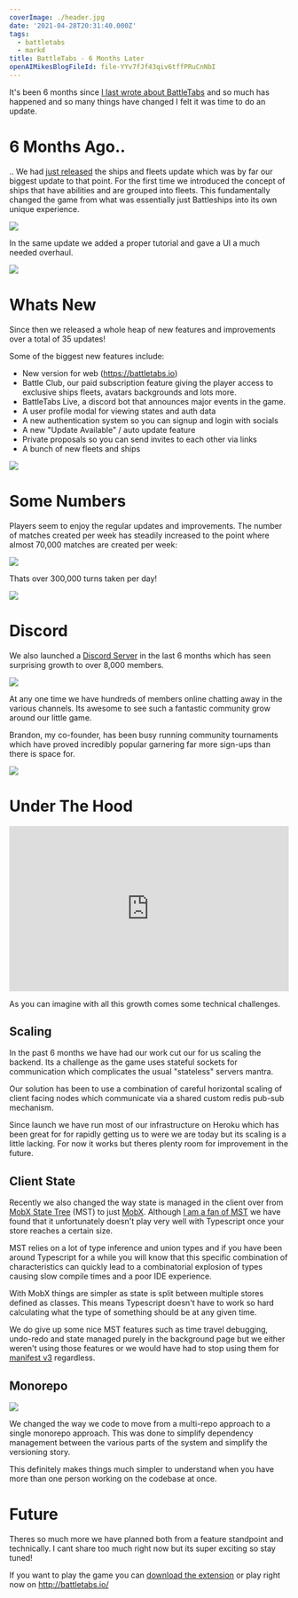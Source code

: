 ```yaml
---
coverImage: ./header.jpg
date: '2021-04-28T20:31:40.000Z'
tags:
  - battletabs
  - markd
title: BattleTabs - 6 Months Later
openAIMikesBlogFileId: file-YYv7fJf43qiv6tffPRuCnNbI
---
```


It's been 6 months since [I last wrote about BattleTabs](/posts/battletabs-ships-and-fleets-update) and so much has happened and so many things have changed I felt it was time to do an update.

# 6 Months Ago..

.. We had [just released](/posts/battletabs-ships-and-fleets-update) the ships and fleets update which was by far our biggest update to that point. For the first time we introduced the concept of ships that have abilities and are grouped into fleets. This fundamentally changed the game from what was essentially just Battleships into its own unique experience.

![](./select-a-fleet.png)

In the same update we added a proper tutorial and gave a UI a much needed overhaul.

![](./new-sidebar.png)

# Whats New

Since then we released a whole heap of new features and improvements over a total of 35 updates!

Some of the biggest new features include:

- New version for web (https://battletabs.io)
- Battle Club, our paid subscription feature giving the player access to exclusive ships fleets, avatars backgrounds and lots more.
- BattleTabs Live, a discord bot that announces major events in the game.
- A user profile modal for viewing states and auth data
- A new authentication system so you can signup and login with socials
- A new "Update Available" / auto update feature
- Private proposals so you can send invites to each other via links
- A bunch of new fleets and ships

![](./fleets-list.jpg)

# Some Numbers

Players seem to enjoy the regular updates and improvements. The number of matches created per week has steadily increased to the point where almost 70,000 matches are created per week:

![](./matches-created.png)

Thats over 300,000 turns taken per day!

![](./turns-taken.png)

# Discord

We also launched a [Discord Server](https://discord.com/invite/kvJKXsu) in the last 6 months which has seen surprising growth to over 8,000 members.

![](./discord-memberships.png)

At any one time we have hundreds of members online chatting away in the various channels. Its awesome to see such a fantastic community grow around our little game.

Brandon, my co-founder, has been busy running community tournaments which have proved incredibly popular garnering far more sign-ups than there is space for.

![](./tourny.png)

# Under The Hood

<div style='position:relative; padding-bottom:calc(50.42% + 44px)'><iframe src='https://gfycat.com/ifr/redevenbedlingtonterrier' frameborder='0' scrolling='no' width='100%' height='100%' style='position:absolute;top:0;left:0;' allowfullscreen></iframe></div>

As you can imagine with all this growth comes some technical challenges.

## Scaling

In the past 6 months we have had our work cut our for us scaling the backend. Its a challenge as the game uses stateful sockets for communication which complicates the usual "stateless" servers mantra.

Our solution has been to use a combination of careful horizontal scaling of client facing nodes which communicate via a shared custom redis pub-sub mechanism.

Since launch we have run most of our infrastructure on Heroku which has been great for for rapidly getting us to were we are today but its scaling is a little lacking. For now it works but theres plenty room for improvement in the future.

## Client State

Recently we also changed the way state is managed in the client over from [MobX State Tree](https://github.com/mobxjs/mobx-state-tree) (MST) to just [MobX](https://mobx.js.org/README.html). Although [I am a fan of MST](https://mikecann.blog/posts/mst-libs) we have found that it unfortunately doesn't play very well with Typescript once your store reaches a certain size.

MST relies on a lot of type inference and union types and if you have been around Typescript for a while you will know that this specific combination of characteristics can quickly lead to a combinatorial explosion of types causing slow compile times and a poor IDE experience.

With MobX things are simpler as state is split between multiple stores defined as classes. This means Typescript doesn't have to work so hard calculating what the type of something should be at any given time.

We do give up some nice MST features such as time travel debugging, undo-redo and state managed purely in the background page but we either weren't using those features or we would have had to stop using them for [manifest v3](https://developer.chrome.com/docs/extensions/mv3/intro/) regardless.

## Monorepo

![](./monorepo.png)

We changed the way we code to move from a multi-repo approach to a single monorepo approach. This was done to simplify dependency management between the various parts of the system and simplify the versioning story.

This definitely makes things much simpler to understand when you have more than one person working on the codebase at once.

# Future

Theres so much more we have planned both from a feature standpoint and technically. I cant share too much right now but its super exciting so stay tuned!

If you want to play the game you can [download the extension](https://chrome.google.com/webstore/detail/battletabs/mjcklhnhfiepmofggcoegkmkokbljmjd) or play right now on http://battletabs.io/
